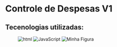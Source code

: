 <h1> Controle de Despesas V1</h1>
  <h2>Tecenologias utilizadas: </h2>
  
<figure>
  <img src="https://img.shields.io/badge/HTML-239120?style=for-the-badge&logo=html5&logoColor=white" alt="html">
  <img src="https://img.shields.io/badge/JavaScript-F7DF1E?style=for-the-badge&logo=javascript&logoColor=black" alt="JavaScript">
  <img src="https://img.shields.io/badge/CSS-239120?&style=for-the-badge&logo=css3&logoColor=white" alt="Minha Figura">
  
  
</figure>
